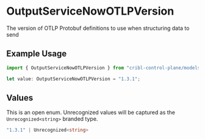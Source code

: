 # OutputServiceNowOTLPVersion

The version of OTLP Protobuf definitions to use when structuring data to send

## Example Usage

```typescript
import { OutputServiceNowOTLPVersion } from "cribl-control-plane/models";

let value: OutputServiceNowOTLPVersion = "1.3.1";
```

## Values

This is an open enum. Unrecognized values will be captured as the `Unrecognized<string>` branded type.

```typescript
"1.3.1" | Unrecognized<string>
```